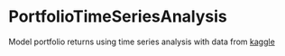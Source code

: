 # PortfolioTimeSeriesAnalysis
Model portfolio returns using time series analysis with data from [kaggle](https://www.kaggle.com/c/two-sigma-financial-modeling)

